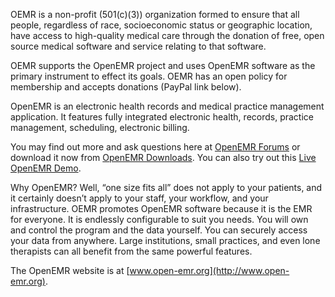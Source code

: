 OEMR is a non-profit (501(c)(3)) organization formed to ensure that all people, regardless of race, socioeconomic status or geographic location, have access to high-quality medical care through the donation of free, open source medical software and service relating to that software.

OEMR supports the OpenEMR project and uses OpenEMR software as the primary instrument to effect its goals. OEMR has an open policy for membership and accepts donations (PayPal link below).

OpenEMR is an electronic health records and medical practice management application. It features fully integrated electronic health, records, practice management, scheduling, electronic billing.

You may find out more and ask questions here at [OpenEMR Forums](https://sourceforge.net/p/openemr/discussion/) or download it now from [OpenEMR Downloads](http://www.open-emr.org/wiki/index.php/OpenEMR_Downloads). You can also try out this [Live OpenEMR Demo](http://www.open-emr.org/wiki/index.php/OpenEMR_Demo).

Why OpenEMR? Well, “one size fits all” does not apply to your patients, and it certainly doesn’t apply to your staff, your workflow, and your infrastructure. OEMR promotes OpenEMR software because it is the EMR for everyone. It is endlessly configurable to suit you needs. You will own and control the program and the data yourself. You can securely access your data from anywhere. Large institutions, small practices, and even lone therapists can all benefit from the same powerful features.

The OpenEMR website is at [www.open-emr.org](http://www.open-emr.org).

